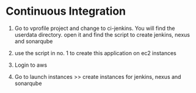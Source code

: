 # Continuous Integration

1. Go to vprofile project and change to ci-jenkins. You will find the userdata directory. open it and find the script to create jenkins, nexus and sonarqube

2. use the script in no. 1 to create this application on ec2 instances

3. Login to aws

4. Go to launch instances >> create instances for jenkins, nexus and sonarqube
